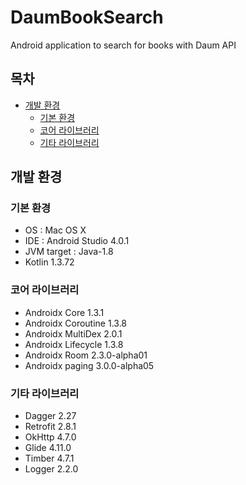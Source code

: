 # DaumBookSearch
Android application to search for books with Daum API


## 목차
- [개발 환경](#개발-환경)
    - [기본 환경](#기본-환경)
    - [코어 라이브러리](#코어-라이브러리)
    - [기타 라이브러리](#기타-라이브러리)
    
    
## 개발 환경

### 기본 환경
  * OS : Mac OS X
  * IDE : Android Studio 4.0.1
  * JVM target : Java-1.8
  * Kotlin 1.3.72
  
### 코어 라이브러리
  * Androidx Core 1.3.1
  * Androidx Coroutine 1.3.8
  * Androidx MultiDex 2.0.1
  * Androidx Lifecycle 1.3.8
  * Androidx Room 2.3.0-alpha01
  * Androidx paging 3.0.0-alpha05

### 기타 라이브러리
  * Dagger 2.27
  * Retrofit 2.8.1
  * OkHttp 4.7.0
  * Glide 4.11.0
  * Timber 4.7.1
  * Logger 2.2.0
